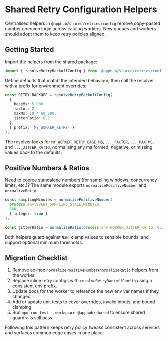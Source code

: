 # Shared Retry Configuration Helpers

Centralised helpers in `@apphub/shared/retries/config` remove copy-pasted number coercion logic across catalog workers. New queues and workers should adopt them to keep retry policies aligned.

## Getting Started

Import the helpers from the shared package:

```ts
import { resolveRetryBackoffConfig } from '@apphub/shared/retries/config';
```

Define defaults that match the intended behaviour, then call the resolver with a prefix for environment overrides:

```ts
const RETRY_BACKOFF = resolveRetryBackoffConfig(
  {
    baseMs: 5_000,
    factor: 2,
    maxMs: 10 * 60_000,
    jitterRatio: 0.2
  },
  { prefix: 'MY_WORKER_RETRY' }
);
```

The resolver looks for `MY_WORKER_RETRY_BASE_MS`, `..._FACTOR`, `..._MAX_MS`, and `..._JITTER_RATIO`, normalising any malformed, negative, or missing values back to the defaults.

## Positive Numbers & Ratios

Need to coerce standalone numbers (for sampling windows, concurrency limits, etc.)? The same module exports `normalizePositiveNumber` and `normalizeRatio`:

```ts
const samplingMinutes = normalizePositiveNumber(
  process.env.EVENT_SAMPLING_STALE_MINUTES,
  360,
  { integer: true }
);

const jitterRatio = normalizeRatio(process.env.WORKER_JITTER_RATIO, 0.2);
```

Both helpers guard against `NaN`, clamp values to sensible bounds, and support optional minimum thresholds.

## Migration Checklist

1. Remove ad-hoc `normalizePositiveNumber`/`normalizeRatio` helpers from the worker.
2. Replace inline retry configs with `resolveRetryBackoffConfig` using a consistent env prefix.
3. Update docs for the worker to reference the new env var names if they changed.
4. Add or update unit tests to cover overrides, invalid inputs, and bound clamping.
5. Run `npm run test --workspace @apphub/shared` to ensure shared guardrails still pass.

Following this pattern keeps retry policy tweaks consistent across services and surfaces common edge cases in one place.
